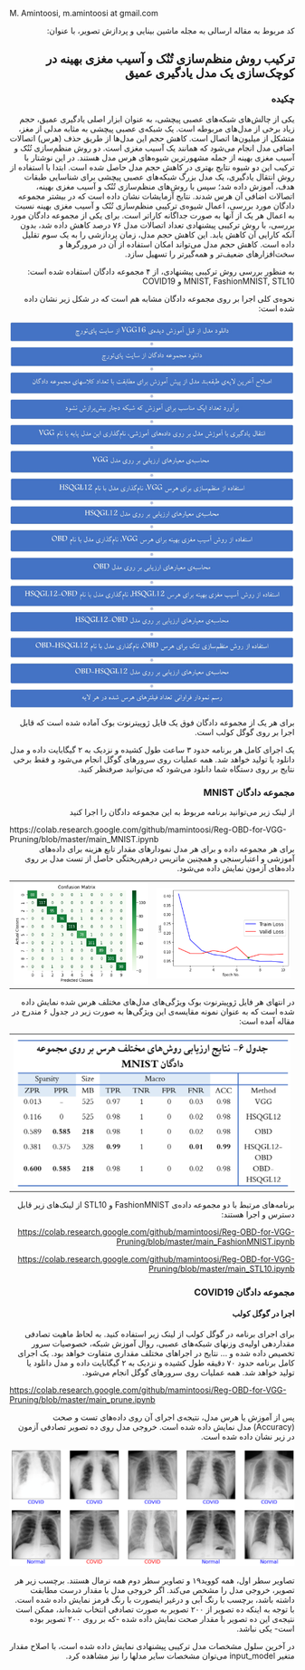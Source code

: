 
M. Amintoosi, m.amintoosi at gmail.com

<div dir="rtl">
کد مربوط به مقاله ارسالی به مجله ماشین بینایی و پردازش تصویر، با عنوان:

## ترکیب روش منظم‌سازی تُنُک و آسیب مغزی بهینه‌ در کوچک‌سازی یک مدل یادگیری عمیق 

### چکیده
یکی از چالش‌های شبکه‌های عصبی پیچشی، به عنوان ابزار اصلی یادگیری عمیق، حجم زیاد برخی از مدل‌های مربوطه است. یک شبکه‌ی عصبی پیچشی به مثابه مدلی از مغز، متشکل از میلیون‌ها اتصال است. کاهش حجم این مدل‌ها از طریق حذف (هرس) اتصالات اضافی مدل انجام می‌شود که همانند یک آسیب مغزی است. دو روش منظم‌سازی تُنُک و آسیب مغزی بهینه از جمله مشهورترین شیوه‌های هرس مدل هستند. در این نوشتار با ترکیب این دو شیوه‌ نتایج بهتری در کاهش حجم مدل حاصل شده است. ابتدا با استفاده از روش انتقال یادگیری، یک مدل بزرگ شبکه‌های عصبی پیچشی برای شناسایی طبقات هدف، آموزش داده شد؛ سپس با روش‌های منظم‌سازی تُنُک و آسیب مغزی بهینه‌، اتصالات اضافی آن هرس شدند. نتایج آزمایشات نشان داده است که در بیشتر مجموعه دادگان مورد بررسی، اعمال شیوه‌ی ترکیبی منظم‌سازی تُنُک و آسیب مغزی بهینه نسبت به اعمال هر یک از آنها به صورت جداگانه کاراتر است. برای یکی از مجموعه دادگان مورد بررسی، با روش ترکیبی پیشنهادی‌  تعداد اتصالات مدل ۷۶ درصد کاهش داده شد، بدون آنکه کارایی آن کاهش یابد. این کاهش حجم مدل، زمان پردازشی را به یک سوم تقلیل داده است. کاهش حجم مدل می‌تواند امکان استفاده از آن در مرورگرها و سخت‌افزارهای ضعیف‌تر و همه‌گیرتر را تسهیل سازد. 

به منظور بررسی روش ترکیبی پیشنهادی، از ۴ مجموعه دادگان استفاده شده است:
MNIST, FashionMNIST, STL10 و COVID19

نحوه‌ی کلی اجرا بر روی مجموعه دادگان مشابه هم است  که در شکل زیر نشان داده شده است:

![Flowchart](./images/flowchart.png)

برای هر یک از مجموعه دادگان فوق یک فایل ژوپیترنوت بوک آماده شده است که قابل اجرا بر روی گوگل کولب است.

یک اجرای کامل هر برنامه حدود ۳ ساعت طول کشیده و نزدیک به ۲ گیگابایت داده و مدل دانلود یا تولید خواهد شد.  همه عملیات روی سرورهای گوگل انجام می‌شود و فقط برخی نتایج بر روی دستگاه شما دانلود می‌شود که می‌توانید صرفنظر کنید.

### مجموعه دادگان MNIST
از لینک زیر می‌توانید برنامه مربوط به این مجموعه دادگان را اجرا کنید
</div>
https://colab.research.google.com/github/mamintoosi/Reg-OBD-for-VGG-Pruning/blob/master/main_MNIST.ipynb
<div dir="rtl">
برای هر مجموعه داده و برای هر مدل
نمودارهای 
مقدار تابع هزینه برای داده‌های آموزشی و اعتبارسنجی و همچنین ماتریس درهم‌ریختگی حاصل از تست مدل بر روی داده‌های آزمون نمایش داده می‌شود.
<table>
<tr> 
<td><img src="images/MNIST_train_val_loss.png" width="300"> </td>
<td><img src="images/MNIST_cm.png" width="300"> </td>
</tr>
</table>
در انتهای هر فایل ژوپیترنوت بوک ویژگی‌های مدل‌های مختلف هرس شده نمایش داده شده است که به عنوان نمونه مقایسه‌ی این ویژگی‌ها به صورت زیر در جدول ۶ مندرج در مقاله آمده است:
<table>
<tr> 
<td><img src="images/MNIST_table.png" width="500"> </td>
</tr>
</table>

برنامه‌های مرتبط با دو مجموعه داده‌ی FashionMNIST و STL10 از لینک‌های زیر قابل دسترس و اجرا هستند:

https://colab.research.google.com/github/mamintoosi/Reg-OBD-for-VGG-Pruning/blob/master/main_FashionMNIST.ipynb

https://colab.research.google.com/github/mamintoosi/Reg-OBD-for-VGG-Pruning/blob/master/main_STL10.ipynb


### مجموعه دادگان COVID19


#### اجرا در گوگل کولب

برای اجرای برنامه در گوگل کولب از لینک زیر استفاده کنید.
به لحاظ ماهیت تصادفی مقداردهی اولیه‌ی وزنهای شبکه‌های عصبی، روال آموزش شبکه، خصوصیات سرور تخصیص داده شده و ... نتایج در اجراهای مختلف مقداری متفاوت خواهد بود. یک اجرای کامل برنامه حدود ۷۰ دقیقه طول کشیده و نزدیک به ۲ گیگابایت داده و مدل دانلود یا تولید خواهد شد.  همه عملیات روی سرورهای گوگل انجام می‌شود.
</div>

https://colab.research.google.com/github/mamintoosi/Reg-OBD-for-VGG-Pruning/blob/master/main_prune.ipynb

<div dir="rtl">
پس از آموزش یا هرس مدل، نتیجه‌ی اجرای آن روی داده‌های تست و صحت
(Accuracy) 
مدل نمایش داده شده است.
خروجی مدل روی ده تصویر تصادفی آزمون در زیر نشان داده شده است.


![HSQGL12-OBD sample output](./images/HSQGL12-OBD2.png)

 تصاویر سطر اول، همه کووید۱۹ و تصاویر سطر دوم همه نرمال هستند. برچسب زیر هر تصویر، خروجی مدل را مشخص می‌کند. اگر خروجی مدل با مقدار درست مطابقت داشته باشد، برچسب با رنگ آبی و درغیر اینصورت با رنگ قرمز نمایش داده شده است. با توجه به اینکه ده تصویر از ۲۰۰ تصویر به صورت تصادفی انتخاب شده‌اند،‌ ممکن است نتیجه‌ی این ده تصویر با مقدار صحت نمایش داده شده -که بر روی ۲۰۰ تصویر بوده است- یکی نباشد.

در آخرین سلول مشخصات مدل ترکیبی پیشنهادی نمایش داده شده است، با اصلاح مقدار متغیر input_model می‌توان مشخصات سایر مدلها را نیز مشاهده کرد.
</div>